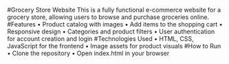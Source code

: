 #Grocery Store Website
This is a fully functional e-commerce website for a grocery store, allowing users to browse and purchase groceries online.
#Features
•	Product catalog with images
•	Add items to the shopping cart
•	Responsive design
•	Categories and product filters
•	User authentication for account creation and login
#Technologies Used
•	HTML, CSS, JavaScript for the frontend
•	Image assets for product visuals
#How to Run
•	Clone the repository
•	Open index.html in your browser

